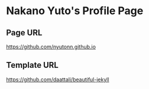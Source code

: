 # Nakano Yuto's Profile Page
## Page URL
https://github.com/nyutonn.github.io
## Template URL
https://github.com/daattali/beautiful-jekyll